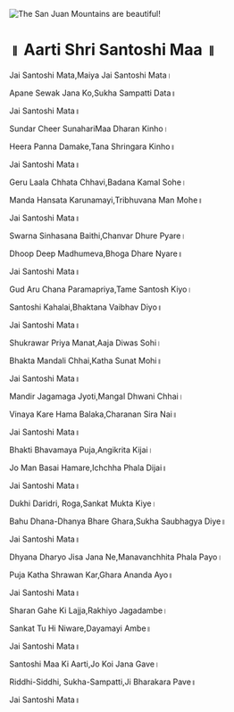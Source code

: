 ![The San Juan Mountains are beautiful!](lib/images/img.png "San Juan Mountains")

# ॥ Aarti Shri Santoshi Maa ॥

Jai Santoshi Mata,Maiya Jai Santoshi Mata।

Apane Sewak Jana Ko,Sukha Sampatti Data॥

Jai Santoshi Mata॥

Sundar Cheer SunahariMaa Dharan Kinho।

Heera Panna Damake,Tana Shringara Kinho॥

Jai Santoshi Mata॥

Geru Laala Chhata Chhavi,Badana Kamal Sohe।

Manda Hansata Karunamayi,Tribhuvana Man Mohe॥

Jai Santoshi Mata॥

Swarna Sinhasana Baithi,Chanvar Dhure Pyare।

Dhoop Deep Madhumeva,Bhoga Dhare Nyare॥

Jai Santoshi Mata॥

Gud Aru Chana Paramapriya,Tame Santosh Kiyo।

Santoshi Kahalai,Bhaktana Vaibhav Diyo॥

Jai Santoshi Mata॥

Shukrawar Priya Manat,Aaja Diwas Sohi।

Bhakta Mandali Chhai,Katha Sunat Mohi॥

Jai Santoshi Mata॥

Mandir Jagamaga Jyoti,Mangal Dhwani Chhai।

Vinaya Kare Hama Balaka,Charanan Sira Nai॥

Jai Santoshi Mata॥

Bhakti Bhavamaya Puja,Angikrita Kijai।

Jo Man Basai Hamare,Ichchha Phala Dijai॥

Jai Santoshi Mata॥

Dukhi Daridri, Roga,Sankat Mukta Kiye।

Bahu Dhana-Dhanya Bhare Ghara,Sukha Saubhagya Diye॥

Jai Santoshi Mata॥

Dhyana Dharyo Jisa Jana Ne,Manavanchhita Phala Payo।

Puja Katha Shrawan Kar,Ghara Ananda Ayo॥

Jai Santoshi Mata॥

Sharan Gahe Ki Lajja,Rakhiyo Jagadambe।

Sankat Tu Hi Niware,Dayamayi Ambe॥

Jai Santoshi Mata॥

Santoshi Maa Ki Aarti,Jo Koi Jana Gave।

Riddhi-Siddhi, Sukha-Sampatti,Ji Bharakara Pave॥

Jai Santoshi Mata॥